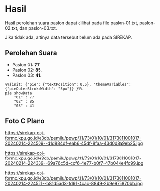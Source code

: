 # Hasil

Hasil perolehan suara paslon dapat dilihat pada file paslon-01.txt, paslon-02.txt, dan paslon-03.txt.

Jika tidak ada, artinya data tersebut belum ada pada SIREKAP.

## Perolehan Suara

 * Paslon 01: **77**.
 * Paslon 02: **85**.
 * Paslon 03: **41**.

```mermaid
%%{init: {"pie": {"textPosition": 0.5}, "themeVariables": {"pieOuterStrokeWidth": "5px"}} }%%
pie showData
    "01" : 77
    "02" : 85
    "03" : 41
```
## Foto C Plano

https://sirekap-obj-formc.kpu.go.id/e3cb/pemilu/ppwp/31/73/01/10/01/3173011001017-20240214-224509--d1d884df-eab6-45df-8faa-43d0d8a9eb25.jpg

https://sirekap-obj-formc.kpu.go.id/e3cb/pemilu/ppwp/31/73/01/10/01/3173011001017-20240214-224339--69a76c5d-ccf6-4e77-b0f7-47b044e4fc99.jpg

https://sirekap-obj-formc.kpu.go.id/e3cb/pemilu/ppwp/31/73/01/10/01/3173011001017-20240214-224551--b81d5ad3-fd91-4cac-8849-2b9e975870bb.jpg
